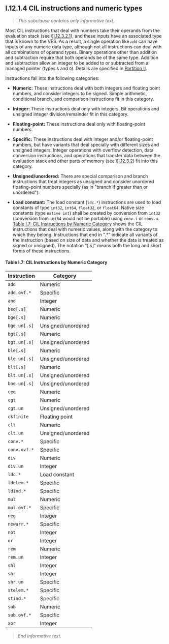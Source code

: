 ## I.12.1.4 CIL instructions and numeric types

> _This subclause contains only informative text._

Most CIL instructions that deal with numbers take their operands from the evaluation stack (see §[I.12.3.2.1](i.12.3.2.1-the-evaluation-stack.md)), and these inputs have an associated type that is known to the VES. As a result, a single operation like `add` can have inputs of any numeric data type, although not all instructions can deal with all combinations of operand types. Binary operations other than addition and subtraction require that both operands be of the same type. Addition and subtraction allow an integer to be added to or subtracted from a managed pointer (types `&` and `O`). Details are specified in [Partition II](ii.14.4-pointer-types.md).

Instructions fall into the following categories:

 * **Numeric:** These instructions deal with both integers and floating point numbers, and consider integers to be signed. Simple arithmetic, conditional branch, and comparison instructions fit in this category.

 * **Integer:** These instructions deal only with integers. Bit operations and unsigned integer division/remainder fit in this category.

 * **Floating-point:** These instructions deal only with floating-point numbers.

 * **Specific:** These instructions deal with integer and/or floating-point numbers, but have variants that deal specially with different sizes and unsigned integers. Integer operations with overflow detection, data conversion instructions, and operations that transfer data between the evaluation stack and other parts of memory (see §[I.12.3.2](i.12.3.2-method-state.md)) fit into this category.

 * **Unsigned/unordered:** There are special comparison and branch instructions that treat integers as unsigned and consider unordered floating-point numbers specially (as in "branch if greater than or unordered"):

 * **Load constant:** The load constant (`ldc.*`) instructions are used to load constants of type `int32`, `int64`, `float32`, or `float64`. Native size constants (type `native int`) shall be created by conversion from `int32` (conversion from `int64` would not be portable) using `conv.i` or `conv.u`. [Table I.7: CIL Instructions by Numeric Category](#todo-missing-hyperlink) shows the CIL instructions that deal with numeric values, along with the category to which they belong. Instructions that end in ".*" indicate all variants of the instruction (based on size of data and whether the data is treated as signed or unsigned). The notation "[.s]" means both the long and short forms of these instructions.

#### Table I.7: CIL Instructions by Numeric Category

 Instruction | Category
 ---- | ----
 `add` | Numeric
 `add.ovf.*` | Specific
 `and` | Integer
 `beq[.s]` | Numeric
 `bge[.s]` | Numeric
 `bge.un[.s]` | Unsigned/unordered
 `bgt[.s]` | Numeric
 `bgt.un[.s]` | Unsigned/unordered
 `ble[.s]` | Numeric
 `ble.un[.s]` | Unsigned/unordered
 `blt[.s]` | Numeric
 `blt.un[.s]` | Unsigned/unordered
 `bne.un[.s]` | Unsigned/unordered
 `ceq` | Numeric
 `cgt` | Numeric
 `cgt.un` | Unsigned/unordered
 `ckfinite` | Floating point
 `clt` | Numeric
 `clt.un` | Unsigned/unordered
 `conv.*` | Specific
 `conv.ovf.*` | Specific
 `div` | Numeric
 `div.un` | Integer
 `ldc.*` | Load constant
 `ldelem.*` | Specific
 `ldind.*` | Specific
 `mul` | Numeric
 `mul.ovf.*` | Specific
 `neg` | Integer
 `newarr.*` | Specific
 `not` | Integer
 `or` | Integer
 `rem` | Numeric
 `rem.un` | Integer
 `shl` | Integer
 `shr` | Integer
 `shr.un` | Specific
 `stelem.*` | Specific
 `stind.*` | Specific
 `sub` | Numeric
 `sub.ovf.*` | Specific
 `xor` | Integer 

> _End informative text._
